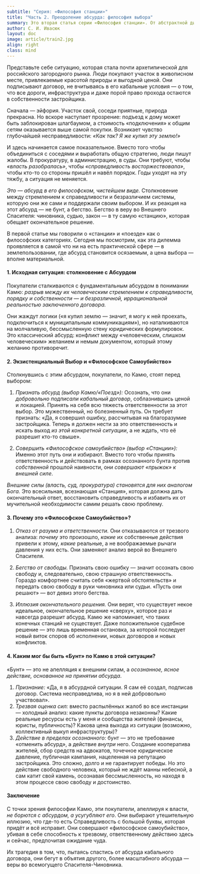 ```yaml
---
subtitle: "Серия: «Философия станции»"
title: "Часть 2. Преодоление абсурда: философия выбора"
summary: Это вторая статья серии «Философия станции». От абстрактной диалектики — к конкретному абсурду. Как философия Камю объясняет, почему покупатели коттеджей годами жалуются в суды вместо того, чтобы решать свои проблемы, и что такое подлинный «бунт» в сфере землепользования
author: С. И. Ивасюк 
layout: doc
image: article/train2.jpg
align: right
class: mind
---
```


Представьте себе ситуацию, которая стала почти архетипической для российского загородного рынка. Люди покупают участок в живописном месте, привлекаемые красотой природы и выгодной ценой. Они подписывают договор, не вчитываясь в его кабальные условия — о том, что все дороги, инфраструктура и даже порой право прохода остаются в собственности застройщика.

Сначала — эйфория. Участок свой, соседи приятные, природа прекрасна. Но вскоре наступает прозрение: подъезд к дому может быть заблокирован шлагбаумом, а стоимость «подключения» к общим сетям оказывается выше самой покупки. Возникает чувство глубочайшей несправедливости: *«Как так? Я же купил эту землю!»*

И здесь начинается самое показательное. Вместо того чтобы объединиться с соседями и выработать общую стратегию, люди пишут жалобы. В прокуратуру, в администрацию, в суды. Они требуют, чтобы *«власть разобралась»*, чтобы *«справедливость восторжествовала»*, чтобы кто-то со стороны пришёл и навёл порядок. Годы уходят на эту тяжбу, а ситуация не меняется.

*Это — абсурд в его философском, чистейшем виде.* Столкновение между стремлением к справедливости и безразличием системы, которую они же сами и поддержали своим выбором. И их реакция на этот абсурд — не бунт, а бегство. Бегство в веру во Внешнего Спасителя: чиновника, судью, закон — в ту самую «станцию», которая обещает окончательное решение.

В первой статье мы говорили о «станции» и «поезде» как о философских категориях. Сегодня мы посмотрим, как эта дилемма проявляется в самой что ни на есть практической сфере — в землепользовании, где абсурд становится осязаемым, а цена выбора — вполне материальной.

#### 1. Исходная ситуация: столкновение с Абсурдом

Покупатели сталкиваются с фундаментальным абсурдом в понимании Камю: *разрыв между их человеческим стремлением к справедливости, порядку и собственности — и безразличной, иррациональной реальностью  заключенного договора.*

Они жаждут логики («я купил землю — значит, я могу к ней проехать, подключиться к муниципальным коммуникациям»), но наталкиваются на молчаливую, бессмысленную стену юридических формулировок. Это классический абсурд: конфликт между «человеческим, слишком человеческим» желанием и немым документом, который этому желанию противоречит.

#### 2. Экзистенциальный Выбор и «Философское Самоубийство»

Столкнувшись с этим абсурдом, покупатели, по Камю, стоят перед выбором:

1. *Признать абсурд (выбор Камю/«Поезд»):* Осознать, что они *добровольно подписали кабальный договор*, соблазнившись ценой и локацией. Принять на себя всю тяжесть ответственности за этот выбор. Это мужественный, но болезненный путь. Он требует признать: «Да, я совершил ошибку, рассчитывая на благоразумие застройщика. Теперь я должен нести за это ответственность и искать выход *из этой конкретной ситуации*, а не ждать, что её разрешит кто-то свыше».

2. *Совершить «Философское самоубийство» (выбор «Станции»):* Именно этот путь они и избирают. Вместо того чтобы принять ответственность и действовать в рамках осознанного бунта против *собственной* прошлой наивности, они *совершают «прыжок» к внешней силе*.

*Внешние силы (власть, суд, прокуратура) становятся для них аналогом Бога.* Это всесильная, всезнающая «Станция», которая должна дать окончательный ответ, восстановить справедливость и избавить их от мучительной необходимости самим решать свою проблему.

#### 3. Почему это «Философское Самоубийство»?

1.  *Отказ от разума и ответственности.* Они отказываются от трезвого анализа: *почему* это произошло, *какие* их собственные действия привели к этому, *какие* реальные, а не воображаемые рычаги давления у них есть. Они заменяют анализ верой во Внешнего Спасителя.

2.  *Бегство от свободы.* Признать свою ошибку — значит осознать свою свободу и, следовательно, свою страшную ответственность. Гораздо комфортнее считать себя «жертвой обстоятельств» и передать свою свободу в руки чиновника или судьи. «Пусть они решают» — вот девиз этого бегства.

3.  *Иллюзия окончательного решения.* Они верят, что существует некое идеальное, окончательное решение «сверху», которое раз и навсегда разрешит абсурд. Камю же напоминает, что таких конечных станций не существует. Даже положительное судебное решение — это лишь временная остановка, за которой последует новый виток споров об исполнении, новых договоров и новых конфликтов.

#### 4. Каким мог бы быть «Бунт» по Камю в этой ситуации?

«Бунт» — это не апелляция к внешним силам, а *осознанное, ясное действие, основанное на принятии абсурда*.

1. *Признание:* «Да, я в абсурдной ситуации. Я сам её создал, подписав договор. Система несправедлива, но я в ней добровольно участвовал».
2. *Трезвая оценка сил:* вместо распылённых жалоб во все инстанции — холодный анализ: какие пункты договора незаконны? Какие реальные ресурсы есть у меня и сообщества жителей (финансы, юристы, публичность)? Какова цена выхода из ситуации (возможно, коллективный выкуп инфраструктуры)?
3. *Действие в пределах осознанного:* бунт — это не требование «отменить абсурд», а действие *внутри* него. Создание кооператива жителей, сбор средств на адвокатов, точечное юридическое давление, публичная кампания, нацеленная на репутацию застройщика. Это сложно, долго и не гарантирует победы. Но это действие свободного человека, который не ждёт манны небесной, а сам катит свой камень, осознавая бессмысленность, но находя в этом процессе свою свободу и достоинство.

#### Заключение

С точки зрения философии Камю, эти покупатели, апеллируя к власти, *не борются с абсурдом, а усугубляют его*. Они выбирают утешительную иллюзию, что где-то есть Справедливость с большой буквы, которая придёт и всё исправит. Они совершают «философское самоубийство», убивая в себе способность к трезвому, ответственному действию здесь и сейчас, предпочитая ожидание чуда.

Их трагедия в том, что, пытаясь спастись от абсурда кабального договора, они бегут в объятия другого, более масштабного абсурда — веры во всемогущего Спасителя-Чиновника.
